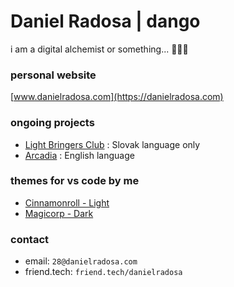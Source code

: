 # Daniel Radosa | dango  
i am a digital alchemist or something... 🧙🏻‍♀️

### personal website
[www.danielradosa.com](https://danielradosa.com)

### ongoing projects
- [Light Bringers Club](https://light-bringers.netlify.com/) : Slovak language only
- [Arcadia](https://sociaslink.netlify.app/) : English language

### themes for vs code by me
- [Cinnamonroll - Light](https://marketplace.visualstudio.com/items?itemName=dango.cinnamonroll-theme)
- [Magicorp - Dark](https://marketplace.visualstudio.com/items?itemName=dango.magicorp-theme)

### contact
- email: `28@danielradosa.com`
- friend.tech: `friend.tech/danielradosa`
